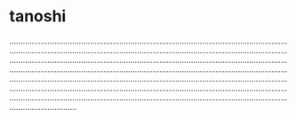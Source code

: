 # tanoshi
..................................................................................................................................................................................................................................................................................................................................................................................................................................................................................................................................................................................................................................................................................................................................................................................................................................................................................................................................